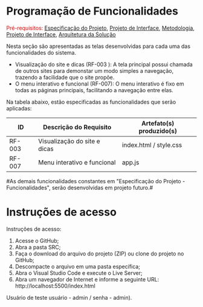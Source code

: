 # Programação de Funcionalidades

<span style="color:red">Pré-requisitos: <a href="2-Especificação do Projeto.md"> Especificação do Projeto</a></span>, <a href="3-Projeto de Interface.md"> Projeto de Interface</a>, <a href="4-Metodologia.md"> Metodologia</a>, <a href="3-Projeto de Interface.md"> Projeto de Interface</a>, <a href="5-Arquitetura da Solução.md"> Arquitetura da Solução</a>

Nesta seção são apresentadas as telas desenvolvidas para cada uma das funcionalidades do sistema. 
- Visualização do site e dicas (RF-003 ): A tela principal possui chamada de outros sites para demonstar um modo simples a navegação, trazendo a facilidade que o site propõe.
-  O menu interativo e funcional (RF-007): O menu interativo é fixo em todas as páginas principais, facilitando a navegação entre elas.

Na tabela abaixo, estão especificadas as funcionalidades que serão aplicadas: 

|ID    | Descrição do Requisito  | Artefato(s) produzido(s) |
|------|-----------------------------------------|----|
|RF-003| Visualização do site e dicas | index.html / style.css | 
|RF-007| Menu interativo e funcional   | app.js |

#As demais funcionalidades constantes em "Especificação do Projeto - Funcionalidades", serão desenvolvidas em projeto futuro.#

# Instruções de acesso

Instruções de acesso:
1. Acesse o GitHub;
2. Abra a pasta SRC;
3. Faça o download do arquivo do projeto (ZIP) ou clone do projeto no GitHub; 
4. Descompacte o arquivo em uma pasta específica; 
5. Abra o Visual Studio Code e execute o Live Server; 
6. Abra um navegador de Internet e informe a seguinte URL: http://localhost:5500/index.html

Usuário de teste
usuário - admin / senha - admin).

